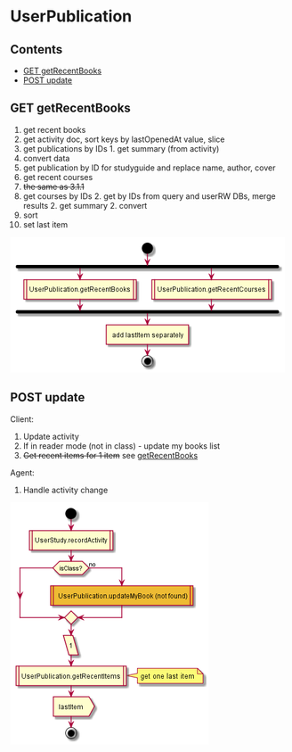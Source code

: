 # UserPublication

## Contents

* [GET getRecentBooks](#get-getrecentbooks)
* [POST update](#post-update)


## GET getRecentBooks


1. get recent books
  1. get activity doc, sort keys by lastOpenedAt value, slice
  1. get publications by IDs
    1. get summary (from activity)
  1. convert data
  1. get publication by ID for studyguide and replace name, author, cover
2. get recent courses
  2. ~~the same as 3.1.1~~
  2. get courses by IDs
    2. get by IDs from query and userRW DBs, merge results
    2. get summary
    2. convert
  2. sort
3. set last item

![schema](../diagrams/UserPublication.GET.getRecentItems.png)  


## POST update


Client:

1. Update activity
1. If in reader mode (not in class) - update my books list
1. ~~Get recent items for 1 item~~ see [getRecentBooks](#get-getrecentbooks)

Agent:

1. Handle activity change

![schema](../diagrams/UserPublication.POST.update.png)  


